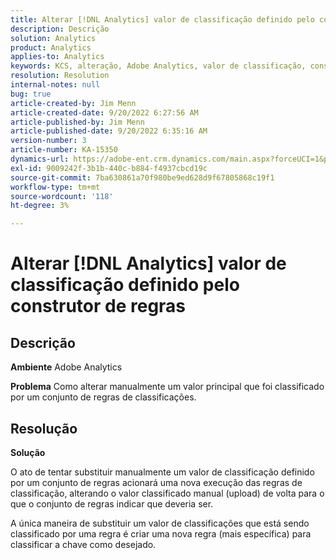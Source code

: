 ```yaml
---
title: Alterar [!DNL Analytics] valor de classificação definido pelo construtor de regras
description: Descrição
solution: Analytics
product: Analytics
applies-to: Analytics
keywords: KCS, alteração, Adobe Analytics, valor de classificação, construtor de regras de classificação, upload manual do arquivo de classificação
resolution: Resolution
internal-notes: null
bug: true
article-created-by: Jim Menn
article-created-date: 9/20/2022 6:27:56 AM
article-published-by: Jim Menn
article-published-date: 9/20/2022 6:35:16 AM
version-number: 3
article-number: KA-15350
dynamics-url: https://adobe-ent.crm.dynamics.com/main.aspx?forceUCI=1&pagetype=entityrecord&etn=knowledgearticle&id=9752335a-ad38-ed11-9db1-0022480866ad
exl-id: 9009242f-3b1b-440c-b884-f4937cbcd19c
source-git-commit: 7ba630861a70f980be9ed628d9f67805868c19f1
workflow-type: tm+mt
source-wordcount: '118'
ht-degree: 3%

---
```


# Alterar [!DNL Analytics] valor de classificação definido pelo construtor de regras

## Descrição


<b>Ambiente</b>
Adobe Analytics

<b>Problema</b>
Como alterar manualmente um valor principal que foi classificado por um conjunto de regras de classificações.


## Resolução


<b>Solução</b>

O ato de tentar substituir manualmente um valor de classificação definido por um conjunto de regras acionará uma nova execução das regras de classificação, alterando o valor classificado manual (upload) de volta para o que o conjunto de regras indicar que deveria ser.

A única maneira de substituir um valor de classificações que está sendo classificado por uma regra é criar uma nova regra (mais específica) para classificar a chave como desejado.
